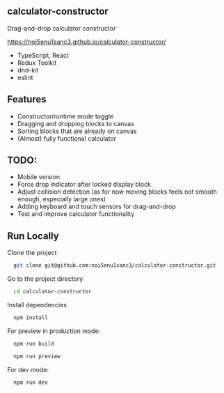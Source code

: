 ## calculator-constructor

Drag-and-drop calculator constructor

https://noi5enu1sanc3.github.io/calculator-constructor/

- TypeScript, React
- Redux Toolkit
- dnd-kit
- eslint


## Features

- Constructor/runtime mode toggle
- Dragging and dropping blocks to canvas
- Sorting blocks that are already on canvas
- (Almost) fully functional calculator

## TODO:

- Mobile version
- Force drop indicator after locked display block
- Adjust collision detection (as for now moving blocks feels not smooth enough, especially large ones)
- Adding keyboard and touch sensors for drag-and-drop
- Test and improve calculator functionality

## Run Locally

Clone the project

```bash
  git clone git@github.com:noi5enu1sanc3/calculator-constructor.git
```

Go to the project directory

```bash
  cd calculator-constructor
```

Install dependencies

```bash
  npm install
```

For preview in production mode:

```bash
  npm run build
```
```bash
  npm run preview
```
For dev mode:

```bash
  npm run dev
```
